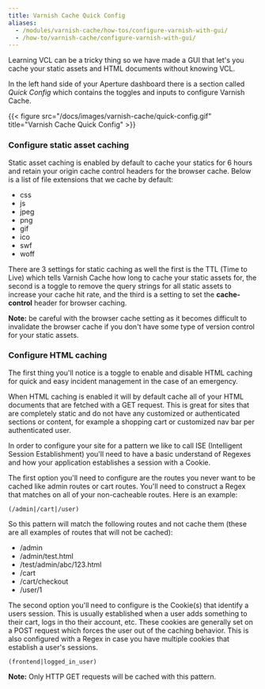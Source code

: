 ```yaml
---
title: Varnish Cache Quick Config
aliases:
  - /modules/varnish-cache/how-tos/configure-varnish-with-gui/
  - /how-to/varnish-cache/configure-varnish-with-gui/
---
```


Learning VCL can be a tricky thing so we have made a GUI that let's you cache your static assets and HTML documents without knowing VCL.

In the left hand side of your Aperture dashboard there is a section called *Quick Config* which contains the toggles and inputs to configure Varnish Cache.

{{< figure src="/docs/images/varnish-cache/quick-config.gif" title="Varnish Cache Quick Config" >}}

### Configure static asset caching

Static asset caching is enabled by default to cache your statics for 6 hours and retain your origin cache control headers for the browser cache. Below is a list of file extensions that we cache by default:

* css
* js
* jpeg
* png
* gif
* ico
* swf
* woff

There are 3 settings for static caching as well the first is the TTL (Time to Live) which tells Varnish Cache how long to cache your static assets for, the second is a toggle to remove the query strings for all static assets to increase your cache hit rate, and the third is a setting to set the **cache-control** header for browser caching.

**Note:** be careful with the browser cache setting as it becomes difficult to invalidate the browser cache if you don't have some type of version control for your static assets.

### Configure HTML caching

The first thing you'll notice is a toggle to enable and disable HTML caching for quick and easy incident management in the case of an emergency.

When HTML caching is enabled it will by default cache all of your HTML documents that are fetched with a GET request. This is great for sites that are completely static and do not have any customized or authenticated sections or content, for example a shopping cart or customized nav bar per authenticated user.

In order to configure your site for a pattern we like to call ISE (Intelligent Session Establishment) you'll need to have a basic understand of Regexes and how your application establishes a session with a Cookie.

The first option you'll need to configure are the routes you never want to be cached like admin routes or cart routes. You'll need to construct a Regex that matches on all of your non-cacheable routes. Here is an example:

```
(/admin|/cart|/user)
```

So this pattern will match the following routes and not cache them (these are all examples of routes that will not be cached):

* /admin
* /admin/test.html
* /test/admin/abc/123.html
* /cart
* /cart/checkout
* /user/1

The second option you'll need to configure is the Cookie(s) that identify a users session. This is usually established when a user adds something to their cart, logs in tho their account, etc. These cookies are generally set on a POST request which forces the user out of the caching behavior. This is also configured with a Regex in case you have multiple cookies that establish a user's sessions.

```
(frontend|logged_in_user)
```

**Note:** Only HTTP GET requests will be cached with this pattern.
